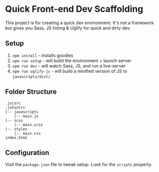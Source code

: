# Quick Front-end Dev Scaffolding
This project is for creating a quick dev environment. It's not a framework but gives you Sass, JS linting & Uglify for quick and dirty dev.

## Setup
1. `npm install` - installs goodies
2. `npm run setup` - will build the environment + launch server
3. `npm run dev` - will watch Sass, JS, and run a live-server
4. `npm run uglify-js` - will build a minified version of JS to `javascripts/dist/`

## Folder Structure
```
.jscsrc
.jshintrc
|-- javascripts
    |-- main.js
|-- scss
    |-- main.scss
|-- styles
    |-- main.css
index.html
```

## Configuration
Visit the `package.json` file to tweak setup. Look for the `scripts` property.
